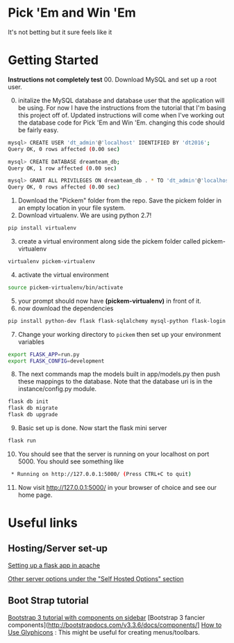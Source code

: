 # Pick 'Em and Win 'Em
 It's not betting but it sure feels like it 

# Getting Started

**Instructions not completely test**
00. Download MySQL and set up a root user.

0. initalize the MySQL database and database user that the application will be using. For now I have the instructions from the tutorial that I'm basing this project off of. Updated instructions will come when I've working out the database code for Pick 'Em and Win 'Em. changing this code should be fairly easy.

```bash
mysql> CREATE USER 'dt_admin'@'localhost' IDENTIFIED BY 'dt2016';
Query OK, 0 rows affected (0.00 sec)

mysql> CREATE DATABASE dreamteam_db;
Query OK, 1 row affected (0.00 sec)

mysql> GRANT ALL PRIVILEGES ON dreamteam_db . * TO 'dt_admin'@'localhost';
Query OK, 0 rows affected (0.00 sec)

```
1. Download the "Pickem" folder from the repo. Save the pickem folder in an empty location in your file system.
2. Download virtualenv. We are using python 2.7!

```bash
pip install virtualenv
```
3. create a virtual environment along side the pickem folder called pickem-virtualenv
```bash
virtualenv pickem-virtualenv
```
4. activate the virtual environment
```bash
source pickem-virtualenv/bin/activate
```
5. your prompt should now have **(pickem-virtualenv)** in front of it.
6. now download the dependencies
```bash 
pip install python-dev flask flask-sqlalchemy mysql-python flask-login flask-migrate Flask-WTF flask-bootstrap 
```
7. Change your working directory to `pickem` then set up your environment variables
```bash
export FLASK_APP=run.py
export FLASK_CONFIG=development
```
8. The next commands map the models built in app/models.py then push these mappings to the database. Note that the database uri is in the instance/config.py module.
```bash
flask db init
flask db migrate
flask db upgrade
```

9. Basic set up is done. Now start the flask mini server
```bash
flask run
```

10. You should see that the server is running on your localhost on port 5000. You should see something like
```bash
 * Running on http://127.0.0.1:5000/ (Press CTRL+C to quit)
```

11. Now visit http://127.0.0.1:5000/  in your browser of choice and see our home page. 


# Useful links
## Hosting/Server set-up
[Setting up a flask app in apache](http://flask.pocoo.org/docs/0.12/deploying/mod_wsgi/)

[Other server options under the "Self Hosted Options" section](http://flask.pocoo.org/docs/0.12/deploying/)

## Boot Strap tutorial
[Bootstrap 3 tutorial with components on sidebar](https://www.w3schools.com/bootstrap/)
[Bootstrap 3 fancier components](http://bootstrapdocs.com/v3.3.6/docs/components/]
[How to Use Glyphicons](https://glyphicons.bootstrapcheatsheets.com/) : This might be useful for creating menus/toolbars.


